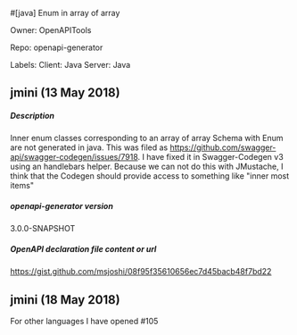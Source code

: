 #[java] Enum in array of array

Owner: OpenAPITools

Repo: openapi-generator

Labels: Client: Java Server: Java 

## jmini (13 May 2018)

##### Description

Inner enum classes corresponding to an array of array Schema with Enum are not generated in java.
This was filed as https://github.com/swagger-api/swagger-codegen/issues/7918. I have fixed it in Swagger-Codegen v3 using an handlebars helper. Because we can not do this with JMustache, I think that the Codegen should provide access to something like "inner most items"

##### openapi-generator version

3.0.0-SNAPSHOT

##### OpenAPI declaration file content or url

https://gist.github.com/msjoshi/08f95f35610656ec7d45bacb48f7bd22


## jmini (18 May 2018)

For other languages I have opened #105 

